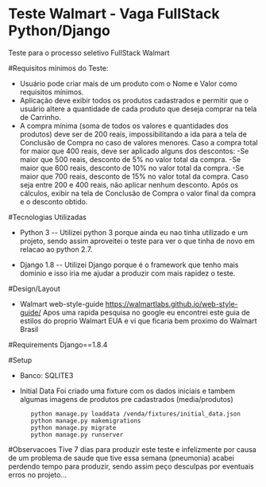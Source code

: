 # Teste Walmart - Vaga FullStack Python/Django
Teste para o processo seletivo FullStack Walmart

#Requisitos mínimos do Teste:
 - Usuário pode criar mais de um produto com o Nome e Valor como requisitos mínimos.
 - Aplicação deve exibir todos os produtos cadastrados e permitir que o usuário altere a quantidade de cada produto que deseja comprar na tela de Carrinho.
 - A compra mínima (soma de todos os valores e quantidades dos produtos) deve ser de 200 reais, impossibilitando a ida para a tela de Conclusão de Compra no caso de valores menores.
Caso a compra total for maior que 400 reais, deve ser aplicado alguns dos descontos:
-Se maior que 500 reais, desconto de 5% no valor total da compra.
-Se maior que 600 reais, desconto de 10% no valor total da compra.
-Se maior que 700 reais, desconto de 15% no valor total da compra.
Caso seja entre 200 e 400 reais, não aplicar nenhum desconto.
Após os cálculos, exibir na tela de Conclusão de Compra o valor final da compra e o desconto obtido.

#Tecnologias Utilizadas
 - Python 3
 -- Utilizei python 3 porque ainda eu nao tinha utilizado e um projeto, sendo assim aproveitei o teste para ver o que tinha de novo em relacao ao python 2.7.

 - Django 1.8
 -- Utilizei Django porque é o framework que tenho mais dominio e isso iria me ajudar a produzir com mais rapidez o teste. 

#Design/Layout
 - Walmart web-style-guide https://walmartlabs.github.io/web-style-guide/
 Apos uma rapida pesquisa no google eu encontrei este guia de estilos do proprio Walmart EUA e vi que ficaria bem proximo do Walmart Brasil 
 
#Requirements
Django==1.8.4

#Setup
- Banco: SQLITE3

- Initial Data
Foi criado uma fixture com os dados iniciais e tambem algumas imagens de produtos pre cadastrados (media/produtos)

         python manage.py loaddata /venda/fixtures/initial_data.json
         python manage.py makemigrations
         python manage.py migrate
         python manage.py runserver

#Observacoes
Tive 7 dias para produzir este teste e infelizmente por causa de um problema de saude que tive essa semana (pneumonia) acabei perdendo tempo para produzir,
sendo assim peço desculpas por eventuais erros no projeto...


